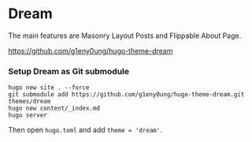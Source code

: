 # Dream
The main features are Masonry Layout Posts and Flippable About Page.

https://github.com/g1eny0ung/hugo-theme-dream

### Setup Dream as Git submodule

```
hugo new site . --force
git submodule add https://github.com/g1eny0ung/hugo-theme-dream.git themes/dream
hugo new content/_index.md
hugo server
```

Then open `hugo.toml` and add `theme = 'dream'`.
